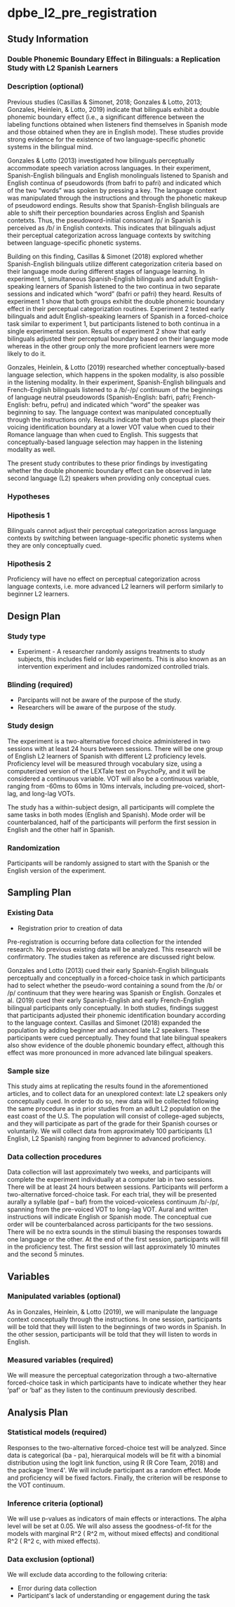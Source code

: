 # dpbe_l2_pre_registration

## Study Information

### Double Phonemic Boundary Effect in Bilinguals: a Replication Study with L2 Spanish Learners


### Description (optional)

Previous studies (Casillas & Simonet, 2018; Gonzales & Lotto, 2013; Gonzales, Heinlein, & Lotto, 2019) indicate that bilinguals exhibit a double phonemic boundary effect (i.e., a significant difference between the labeling functions obtained when listeners find themselves in Spanish mode and those obtained when they are in English mode). These studies provide strong evidence for the existence of two language-specific phonetic systems in the bilingual mind.

Gonzales & Lotto (2013) investigated how bilinguals perceptually accommodate speech variation across languages. In their experiment, Spanish-English bilinguals and English monolinguals listened to Spanish and English continua of pseudowords (from bafri to pafri) and indicated which of the two “words” was spoken by pressing a key. The language context was manipulated through the instructions and through the phonetic makeup of pseudoword endings. Results show that Spanish-English bilinguals are able to shift their perception boundaries across English and Spanish contetxts. Thus, the pseudoword-initial consonant /p/ in Spanish is perceived as /b/ in English contexts. This indicates that bilinguals adjust their perceptual categorization across language contexts by switching between language-specific phonetic systems. 

Building on this finding, Casillas & Simonet (2018) explored whether Spanish-English bilinguals utilize different categorization criteria based on their language mode during different stages of language learning. In experiment 1, simultaneous Spanish-English bilinguals and adult English-speaking learners of Spanish listened to the two continua in two separate sessions and indicated which “word” (bafri or pafri) they heard. Results of experiment 1 show that both groups exhibit the double phonemic boundary effect in their perceptual categorization routines. Experiment 2 tested early bilinguals and adult English-speaking learners of Spanish in a forced-choice task similar to experiment 1, but participants listened to both continua in a single experimental session. Results of experiment 2 show that early bilinguals adjusted their perceptual boundary based on their language mode whereas in the other group only the more proficient learners were more likely to do it.

Gonzales, Heinlein, & Lotto (2019) researched whether conceptually-based language selection, which happens in the spoken modality, is also possible in the listening modality. In their experiment, Spanish-English bilinguals and French-English bilinguals listened to a /b/-/p/ continuum of the beginnings of language neutral pseudowords (Spanish-English: bafri, pafri; French-English: befru, pefru) and indicated which “word” the speaker was beginning to say. The language context was manipulated conceptually through the instructions only. Results indicate that both groups placed their voicing identification boundary at a lower VOT value when cued to their Romance language than when cued to English. This suggests that conceptually-based language selection may happen in the listening modality as well.

The present study contributes to these prior findings by investigating whether the double phonemic boundary effect can be observed in late second language (L2) speakers when providing only conceptual cues.

### Hypotheses 

### Hipothesis 1
Bilinguals cannot adjust their perceptual categorization across language contexts by switching between language-specific phonetic systems when they are only conceptually cued. 

### Hipothesis 2
Proficiency will have no effect on perceptual categorization across language contexts, i.e. more advanced L2 learners will perform similarly to beginner L2 learners.



## Design Plan

### Study type 

- Experiment - A researcher randomly assigns treatments to study subjects, this includes field or lab experiments. This is also known as an intervention experiment and includes randomized controlled trials.


### Blinding (required)

- Parcipants will not be aware of the purpose of the study.
- Researchers will be aware of the purpose of the study.



### Study design

The experiment is a two-alternative forced choice administered in two sessions with at least 24 hours between sessions. There will be one group of English L2 learners of Spanish with different L2 proficiency levels. Proficiency level will be measured through vocabulary size, using a computerized version of the LEXTale test on PsychoPy, and it will be considered a continuous variable. VOT will also be a continuous variable, ranging from -60ms to 60ms in 10ms intervals, including pre-voiced, short-lag, and long-lag VOTs. 

The study has a within-subject design, all participants will complete the same tasks in both modes (English and Spanish). Mode order will be counterbalanced, half of the participants will perform the first session in English and the other half in Spanish.


### Randomization

Participants will be randomly assigned to start with the Spanish or the English version of the experiment.



## Sampling Plan

### Existing Data 

- Registration prior to creation of data 

Pre-registration is occurring before data collection for the intended research. No previous existing data will be analyzed. This research will be confirmatory. The studies taken as reference are discussed right below.

Gonzales and Lotto (2013) cued their early Spanish-English bilinguals perceptually and conceptually in a forced-choice task in which participants had to select whether the pseudo-word containing a sound from the /b/ or /p/ continuum that they were hearing was Spanish or English. Gonzales et al. (2019) cued their early Spanish-English and early French-English bilingual participants only conceptually. In both studies, findings suggest that participants adjusted their phonemic identification boundary according to the language context. Casillas and Simonet (2018) expanded the population by adding beginner and advanced late L2 speakers. These participants were cued perceptually. They found that late bilingual speakers also show evidence of the double phonemic boundary effect, although this effect was more pronounced in more advanced late bilingual speakers.



### Sample size 

This study aims at replicating the results found in the aforementioned articles, and to collect data for an unexplored context: late L2 speakers only conceptually cued. In order to do so, new data will be collected following the same procedure as in prior studies from an adult L2 population on the east coast of the U.S. The population will consist of college-aged subjects, and they will participate as part of the grade for their Spanish courses or voluntarily. We will collect data from approximately 100 participants (L1 English, L2 Spanish) ranging from beginner to advanced proficiency.

### Data collection procedures 

Data collection will last approximately two weeks, and participants will complete the experiment individually at a computer lab in two sessions. There will be at least 24 hours between sessions. 
Participants will perform a two-alternative forced-choice task. For each trial, they will be presented aurally a syllable (paf – baf) from the voiced-voiceless continuum /b/-/p/, spanning from the pre-voiced VOT to long-lag VOT. Aural and written instructions will indicate  English or Spanish mode. The conceptual cue order will be counterbalanced across participants for the two sessions. There will be no extra sounds in the stimuli biasing the responses towards one language or the other. At the end of the first session, participants will fill in the proficiency test. The first session will last approximately 10 minutes and the second 5 minutes.


## Variables

### Manipulated variables (optional)

As in Gonzales, Heinlein, & Lotto (2019), we will manipulate the language context conceptually through the instructions. In one session, participants will be told that they will listen to the beginnings of two words in Spanish. In the other session, participants will be told that they will listen to words in English.


### Measured variables (required)

We will measure the perceptual categorization through a two-alternative forced-choice task in which participants have to indicate whether they hear ‘paf’ or ‘baf’ as they listen to the continuum previously described.



## Analysis Plan

### Statistical models (required)


Responses to the two-alternative forced-choice test will be analyzed. Since data is categorical (ba - pa), hierarquical models will be fit with a binomial distribution using the logit link function, using R (R Core Team, 2018) and the package 'lmer4'. We will include participant as a random effect. Mode and proficiency will be fixed factors. Finally, the criterion will be response to the VOT continuum. 

### Inference criteria (optional)


We will use p-values as indicators of main effects or interactions. The alpha level will be set at 0.05. We will also assess the goodness-of-fit for the models with marginal R^2 ( R^2 m, without mixed effects) and conditional R^2 ( R^2 c, with mixed effects).


### Data exclusion (optional)

We will exclude data according to the following criteria:

- Error during data collection
- Participant's lack of understanding or engagement during the task
